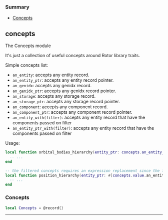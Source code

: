### Summary
* [Concepts](#concepts)

## concepts

The Concepts module

It's just a collection of useful concepts around Rotor library traits.

Simple concepts list:

* `an_entity`: accepts any entity record.
* `an_entity_ptr`: accepts any entity record pointer.
* `an_genidx`: accepts any genidx record.
* `an_genidx_ptr`: accepts any genidx record pointer.
* `an_storage`: accepts any storage record.
* `an_storage_ptr`: accepts any storage record pointer.
* `an_component`: accepts any component record.
* `an_component_ptr`: accepts any component record pointer.
* `an_entity_with(filter)`: accepts any entity record that have the components passed on filter
* `an_entity_ptr_with(filter)`: accepts any entity record that have the components passed on filter

Usage:
```lua
local function orbital_bodies_hierarchy(entity_ptr: concepts.an_entity_ptr)
  -- ...
end

-- the filtered concepts requires an expression replacement since the function returns a concept.
local function position_hierarchy(entity_ptr: #[concepts.value.an_entity_ptr_with({Position.value})]#)
  -- ...
end
```

### Concepts

```lua
local Concepts = @record{}
```



---
